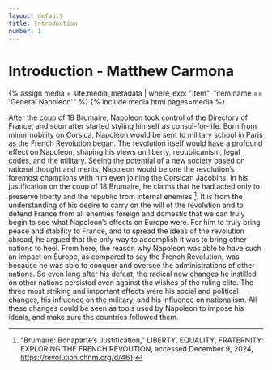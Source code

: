 ```yaml
---
layout: default
title: Introduction
number: 1
---
```

# Introduction - Matthew Carmona


{% assign media = site.media_metadata | where_exp: "item", "item.name == 'General Napoleon'" %}
{% include media.html pages=media %}


After the coup of 18 Brumaire, Napoleon took control of the Directory of France, and soon after started styling himself as consul-for-life. Born from minor nobility on Corsica, Napoleon would be sent to military school in Paris as the French Revolution began. The revolution itself would have a profound effect on Napoleon, shaping his views on liberty, republicanism, legal codes, and the military. Seeing the potential of a new society based on rational thought and merits, Napoleon would be one the revolution’s foremost champions with him even joining the Corsican Jacobins. In his justification on the coup of 18 Brumaire, he claims that he had acted only to preserve liberty and the republic from internal enemies [^1]. It is from the understanding of his desire to carry on the will of the revolution and to defend France from all enemies foreign and domestic that we can truly begin to see what Napoleon’s effects on Europe were. For him to truly bring peace and stability to France, and to spread the ideas of the revolution abroad, he argued that the only way to accomplish it was to bring other nations to heel. From here, the reason why Napoleon was able to have such an impact on Europe, as compared to say the French Revolution, was because he was able to conquer and oversee the administrations of other nations. So even long after his defeat, the radical new changes he instilled on other nations persisted even against the wishes of the ruling elite. The three most striking and important effects were his social and political changes, his influence on the military, and his influence on nationalism. All these changes could be seen as tools used by Napoleon to impose his ideals, and make sure the countries followed them. 

[^1]: “Brumaire: Bonaparte’s Justification,” LIBERTY, EQUALITY, FRATERNITY: EXPLORING THE FRENCH REVOUTION, accessed December 9, 2024, https://revolution.chnm.org/d/461.


